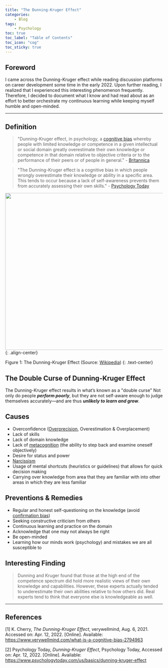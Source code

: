 ```yaml
---
title: "The Dunning-Kruger Effect"
categories:
    - Blog
tags:
    - Psychology
toc: true
toc_label: "Table of Contents"
toc_icon: "cog"
toc_sticky: true
---
```

## Foreword

I came across the Dunning-Kruger effect while reading discussion platforms on career development some time in the early 2022. Upon further reading, I realized that I experienced this interesting phenomenon frequently. Therefore, I decided to document what I know and had read about as an effort to better orchestrate my continuous learning while keeping myself humble and open-minded.

---

## Definition

> "Dunning-Kruger effect, in psychology, a [cognitive bias](https://www.verywellmind.com/what-is-a-cognitive-bias-2794963) whereby people with limited knowledge or competence in a given intellectual or social domain greatly overestimate their own knowledge or competence in that domain relative to objective criteria or to the performance of their peers or of people in general." - [Britannica](https://www.britannica.com/science/Dunning-Kruger-effect)

> "The Dunning-Kruger effect is a cognitive bias in which people wrongly overestimate their knowledge or ability in a specific area. This tends to occur because a lack of self-awareness prevents them from accurately assessing their own skills." - [Psychology Today](https://www.psychologytoday.com/us/basics/dunning-kruger-effect)

<img src = "https://user-images.githubusercontent.com/79191009/162892981-a76b0331-3d0b-4b65-b86b-ad8080abb64f.png" width = "600" height = "500">{: .align-center}

Figure 1: The Dunning-Kruger Effect (Source: [Wikipedia](https://en.wikipedia.org/wiki/File:Dunning%E2%80%93Kruger_Effect_01.svg))
{: .text-center}

## The Double Curse of Dunning-Kruger Effect

The Dunning-Kruger effect results in what’s known as a "double curse" Not only do people ***perform poorly***, but they are not self-aware enough to judge themselves accurately—and are thus ***unlikely to learn and grow***.

## Causes

- Overconfidence ([Overprecision](https://en.wikipedia.org/wiki/Overconfidence_effect#:~:text=Overprecision%20is%20the%20excessive%20confidence,that%20individual%20items%20are%20correct.), Overestimation & Overplacement)
- Lack of skills
- Lack of domain knowledge
- Lack of [metacognition](https://en.wikipedia.org/wiki/Metacognition) (the ability to step back and examine oneself objectively)
- Desire for status and power
- [Narcissism](https://en.wikipedia.org/wiki/Narcissism)
- Usage of mental shortcuts (heuristics or guidelines) that allows for quick decision making
- Carrying over knowledge from area that they are familiar with into other areas in which they are less familiar

## Preventions & Remedies
- Regular and honest self-questioning on the knowledge (avoid [confirmation bias](https://en.wikipedia.org/wiki/Confirmation_bias))
- Seeking constructive criticism from others
- Continuous learning and practice on the domain
- Acknowledge that one may not always be right 
- Be open-minded
- Learning how our minds work (psychology) and mistakes we are all susceptible to

## Interesting Finding
> Dunning and Kruger found that those at the high end of the competence spectrum did hold more realistic views of their own knowledge and capabilities. However, these experts actually tended to underestimate their own abilities relative to how others did. Real experts tend to think that everyone else is knowledgeable as well.

---
## References
[1] K. Cherry, *The Dunning-Kruger Effect*, verywellmind, Aug. 6, 2021. Accessed on: Apr. 12, 2022. [Online]. Available: https://www.verywellmind.com/what-is-a-cognitive-bias-2794963

[2] Psychology Today, *Dunning-Kruger Effect*, Psychology Today, Accessed on: Apr. 12, 2022. [Online]. Available: https://www.psychologytoday.com/us/basics/dunning-kruger-effect
